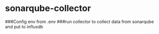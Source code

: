 # sonarqube-collector
###Config env from .env
###run collector to collect data from sonarqube and put to influxdb
